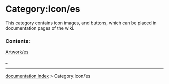 # Category:Icon/es
This category contains icon images, and buttons, which can be placed in documentation pages of the wiki.

### Contents:

[Artwork/es](Artwork/es.md)

_

---
[documentation index](../README.md) > Category:Icon/es
